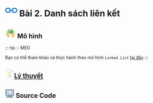 # <img src="https://raw.githubusercontent.com/Zenfection/Image/master/2020/12/16-23-16-51-icons8-link.png" width="40"> Bài 2. Danh sách liên kết

## <img src="https://raw.githubusercontent.com/Zenfection/Image/master/2021/05/08-10-31-59-icons8_handle_with_care_35px.png"> Mô hình 

::: tip 💡 MẸO

Bạn có thể tham khảo và thực hành theo mô hình `Linked List` [tại đây](https://visualgo.net/en/list)
:::

## <img src="https://raw.githubusercontent.com/Zenfection/Image/master/2021/05/08-10-30-52-icons8_concept_30px.png">[Lý thuyết](https://nguyenvanhieu.vn/danh-sach-lien-ket-don/)


## <img src="https://raw.githubusercontent.com/Zenfection/Image/master/2021/05/08-10-24-29-icons8_google_code_30px.png"> Source Code

### 
